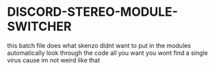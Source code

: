 # DISCORD-STEREO-MODULE-SWITCHER
this batch file does what skenzo didnt want to put in the modules automatically look through the code all you want you wont find a single virus cause im not weird like that
